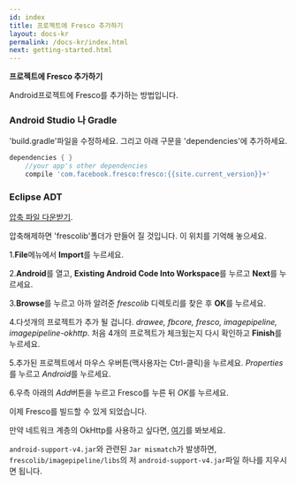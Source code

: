 ```yaml
---
id: index
title: 프로젝트에 Fresco 추가하기
layout: docs-kr
permalink: /docs-kr/index.html
next: getting-started.html
---
```


**프로젝트에 Fresco 추가하기**

Android프로젝트에 Fresco를 추가하는 방법입니다.

### Android Studio 나 Gradle

'build.gradle'파일을 수정하세요. 그리고 아래 구문을 'dependencies'에 추가하세요.

```groovy
dependencies { }
	//your app's other dependencies
    compile 'com.facebook.fresco:fresco:{{site.current_version}}+'
```

### Eclipse ADT

[압축 파일 다운받기](https://github.com/facebook/fresco/releases/download/v{{site.current_version}}/frescolib-v{{site.current_version}}.zip).

압축해제하면 'frescolib'폴더가 만들어 질 것입니다. 이 위치를 기억해 놓으세요.

1.**File**메뉴에서 **Import**를 누르세요.

2.**Android**를 열고, **Existing Android Code Into Workspace**를 누르고 **Next**를 누르세요.

3.**Browse**를 누르고 아까 알려준 *frescolib* 디렉토리를 찾은 후 **OK**를 누르세요.

4.다섯개의 프로젝트가 추가 될 겁니다. *drawee, fbcore, fresco, imagepipeline, imagepipeline-okhttp*. 처음 4개의 프로젝트가 체크됬는지 다시 확인하고 **Finish**를 누르세요.

5.추가된 프로젝트에서 마우스 우버튼(맥사용자는 Ctrl-클릭)을 누르세요. *Properties*를 누르고 *Android*를 누르세요.

6.우측 아래의 *Add*버튼을 누르고 Fresco를 누른 뒤 *OK*를 누르세요.

이제 Fresco를 빌드할 수 있게 되었습니다.

만약 네트워크 계층의 OkHttp를 사용하고 싶다면, [여기](using-other-network-layers.html#_)를 봐보세요.

`android-support-v4.jar`와 관련된 `Jar mismatch`가 발생하면, `frescolib/imagepipeline/libs`의 저 `android-support-v4.jar`파일 하나를 지우시면 됩니다.
